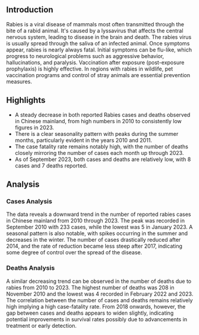 ## Introduction

Rabies is a viral disease of mammals most often transmitted through the bite of a rabid animal. It's caused by a lyssavirus that affects the central nervous system, leading to disease in the brain and death. The rabies virus is usually spread through the saliva of an infected animal. Once symptoms appear, rabies is nearly always fatal. Initial symptoms can be flu-like, which progress to neurological problems such as aggressive behavior, hallucinations, and paralysis. Vaccination after exposure (post-exposure prophylaxis) is highly effective. In regions with rabies in wildlife, pet vaccination programs and control of stray animals are essential prevention measures.

## Highlights

- A steady decrease in both reported Rabies cases and deaths observed in Chinese mainland, from high numbers in 2010 to consistently low figures in 2023. <br/>
- There is a clear seasonality pattern with peaks during the summer months, particularly evident in the years 2010 and 2011. <br/>
- The case fatality rate remains notably high, with the number of deaths closely mirroring the number of cases each month up through 2023. <br/>
- As of September 2023, both cases and deaths are relatively low, with 8 cases and 7 deaths reported.

## Analysis

### Cases Analysis

The data reveals a downward trend in the number of reported rabies cases in Chinese mainland from 2010 through 2023. The peak was recorded in September 2010 with 233 cases, while the lowest was 5 in January 2023. A seasonal pattern is also notable, with spikes occurring in the summer and decreases in the winter. The number of cases drastically reduced after 2014, and the rate of reduction became less steep after 2017, indicating some degree of control over the spread of the disease.

### Deaths Analysis

A similar decreasing trend can be observed in the number of deaths due to rabies from 2010 to 2023. The highest number of deaths was 208 in November 2010 and the lowest was 4 recorded in February 2022 and 2023. The correlation between the number of cases and deaths remains relatively high implying a high case-fatality rate. From 2018 onwards, however, the gap between cases and deaths appears to widen slightly, indicating potential improvements in survival rates possibly due to advancements in treatment or early detection.
